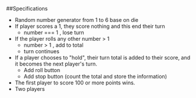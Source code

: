 ##Specifications
- Random number generator from 1 to 6 base on die
- If player scores a 1, they score nothing and this end their turn
  - number === 1 , lose turn
- If the player rolls any other number > 1
  - number > 1 , add to total
  - turn continues
- If a player chooses to "hold", their turn total is added to their score, and it becomes the next player's turn.
  - Add roll button
  - Add stop button (count the total and store the information)
- The first player to score 100 or more points wins.
- Two players
